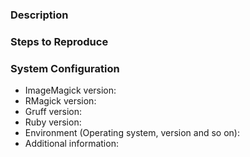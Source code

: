### Description
<!-- A description of the bug or feature -->

### Steps to Reproduce
<!-- List of steps, sample code, failing test or link to a project that reproduces the behavior.
     Make sure you place a stack trace inside a code (```) block to avoid linking unrelated issues -->

### System Configuration
<!-- Tell us about the environment where you are experiencing the bug -->

- ImageMagick version:
- RMagick version:
- Gruff version:
- Ruby version:
- Environment (Operating system, version and so on):
- Additional information:

<!-- Thanks for reporting the issue to Gruff! -->
